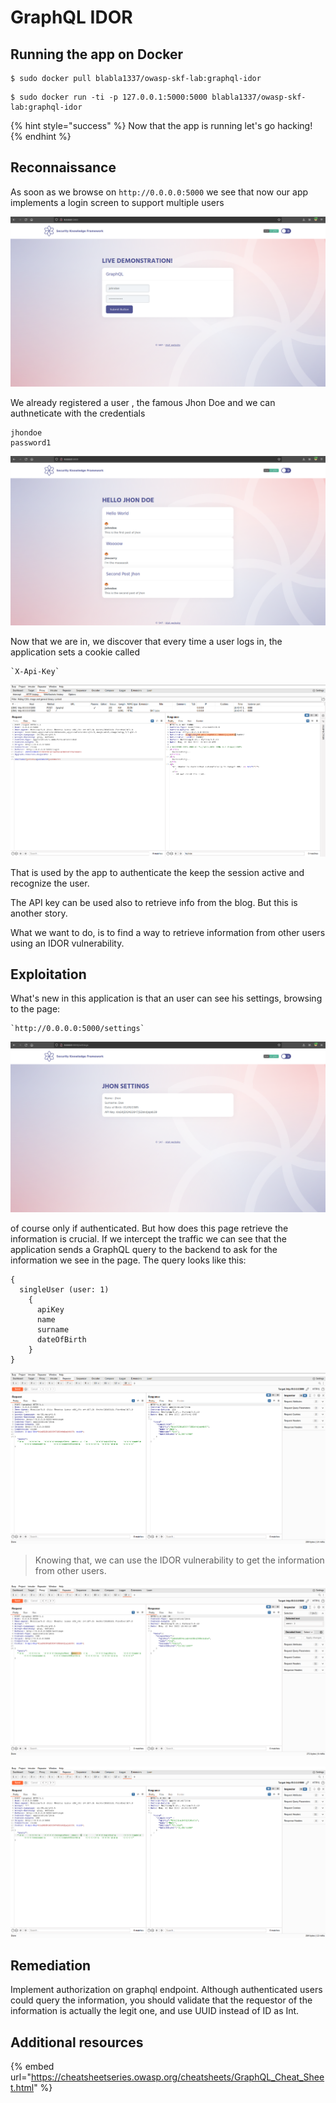 # GraphQL IDOR

## Running the app on Docker

```
$ sudo docker pull blabla1337/owasp-skf-lab:graphql-idor
```

```
$ sudo docker run -ti -p 127.0.0.1:5000:5000 blabla1337/owasp-skf-lab:graphql-idor
```

{% hint style="success" %}
Now that the app is running let's go hacking!
{% endhint %}

## Reconnaissance

As soon as we browse on `http://0.0.0.0:5000` we see that now our app implements a login screen to support multiple users

![](../../.gitbook/assets/python/Graphql-IDOR/1.png)

We already registered a user , the famous Jhon Doe and we can authneticate with the credentials

```
jhondoe
password1
```

![](../../.gitbook/assets/python/Graphql-IDOR/2.png)

Now that we are in, we discover that every time a user logs in, the application sets a cookie called

```
`X-Api-Key`
```

![](../../.gitbook/assets/python/Graphql-IDOR/3.png)

That is used by the app to authenticate the keep the session active and recognize the user.

The API key can be used also to retrieve info from the blog. But this is another story.

What we want to do, is to find a way to retrieve information from other users using an IDOR vulnerability.

## Exploitation

What's new in this application is that an user can see his settings, browsing to the page:

```
`http://0.0.0.0:5000/settings`
```

![](../../.gitbook/assets/python/Graphql-IDOR/4.png)

of course only if authenticated. But how does this page retrieve the information is crucial. If we intercept the traffic we can see that the application sends a GraphQL query to the backend to ask for the information we see in the page. The query looks like this:

```
{
  singleUser (user: 1)
    {
      apiKey
      name
      surname
      dateOfBirth
    }
}
```

![](../../.gitbook/assets/python/Graphql-IDOR/5.png)

> Knowing that, we can use the IDOR vulnerability to get the information from other users.

![](../../.gitbook/assets/python/Graphql-IDOR/6.png)

![](../../.gitbook/assets/python/Graphql-IDOR/7.png)

## Remediation

Implement authorization on graphql endpoint. Although authenticated users could query the information, you should validate that the requestor of the information is actually the legit one, and use UUID instead of ID as Int.

## Additional resources

{% embed url="https://cheatsheetseries.owasp.org/cheatsheets/GraphQL_Cheat_Sheet.html" %}
